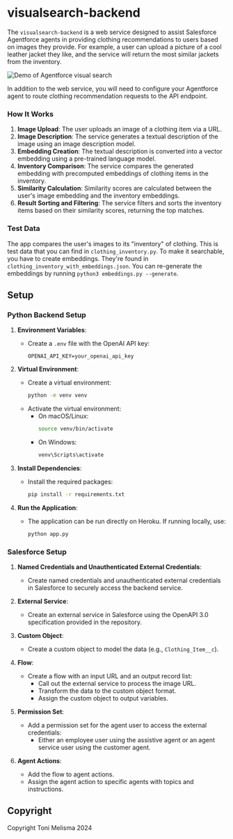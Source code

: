 # visualsearch-backend

The `visualsearch-backend` is a web service designed to assist Salesforce Agentforce agents in providing clothing recommendations to users based on images they provide. For example, a user can upload a picture of a cool leather jacket they like, and the service will return the most similar jackets from the inventory.

![Demo of Agentforce visual search](./2024-12-20-agentforce-sdk-visual-search.gif)

In addition to the web service, you will need to configure your Agentforce agent to route clothing recommendation requests to the API endpoint.

### How It Works

1. **Image Upload**: The user uploads an image of a clothing item via a URL.
2. **Image Description**: The service generates a textual description of the image using an image description model.
3. **Embedding Creation**: The textual description is converted into a vector embedding using a pre-trained language model.
4. **Inventory Comparison**: The service compares the generated embedding with precomputed embeddings of clothing items in the inventory.
5. **Similarity Calculation**: Similarity scores are calculated between the user's image embedding and the inventory embeddings.
6. **Result Sorting and Filtering**: The service filters and sorts the inventory items based on their similarity scores, returning the top matches.

### Test Data

The app compares the user's images to its "inventory" of clothing. This is test data that you can find in ```clothing_inventory.py```. To make it searchable, you have to create embeddings. They're found in ```clothing_inventory_with_embeddings.json```. You can re-generate the embeddings by running ```python3 embeddings.py --generate```.

## Setup

### Python Backend Setup

1. **Environment Variables**:
   - Create a `.env` file with the OpenAI API key:
     ```plaintext
     OPENAI_API_KEY=your_openai_api_key
     ```

2. **Virtual Environment**:
   - Create a virtual environment:
     ```bash
     python -m venv venv
     ```
   - Activate the virtual environment:
     - On macOS/Linux:
       ```bash
       source venv/bin/activate
       ```
     - On Windows:
       ```bash
       venv\Scripts\activate
       ```

3. **Install Dependencies**:
   - Install the required packages:
     ```bash
     pip install -r requirements.txt
     ```

4. **Run the Application**:
   - The application can be run directly on Heroku. If running locally, use:
     ```bash
     python app.py
     ```

### Salesforce Setup

1. **Named Credentials and Unauthenticated External Credentials**:
   - Create named credentials and unauthenticated external credentials in Salesforce to securely access the backend service.

2. **External Service**:
   - Create an external service in Salesforce using the OpenAPI 3.0 specification provided in the repository.

3. **Custom Object**:
   - Create a custom object to model the data (e.g., `Clothing_Item__c`).

4. **Flow**:
   - Create a flow with an input URL and an output record list:
     - Call out the external service to process the image URL.
     - Transform the data to the custom object format.
     - Assign the custom object to output variables.

5. **Permission Set**:
   - Add a permission set for the agent user to access the external credentials:
     - Either an employee user using the assistive agent or an agent service user using the customer agent.

6. **Agent Actions**:
   - Add the flow to agent actions.
   - Assign the agent action to specific agents with topics and instructions.

## Copyright
Copyright Toni Melisma 2024
